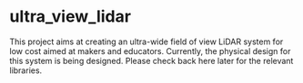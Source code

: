 # ultra_view_lidar

This project aims at creating an ultra-wide field of view LiDAR system for low cost aimed at makers and educators. Currently, the physical design for this system is being designed. Please check back here later for the relevant libraries. 
